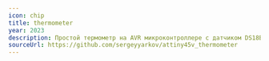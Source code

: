 ```yaml
---
icon: chip
title: thermometer
year: 2023
description: Простой термометр на AVR микроконтроллере с датчиком DS18B20
sourceUrl: https://github.com/sergeyyarkov/attiny45v_thermometer
---
```

